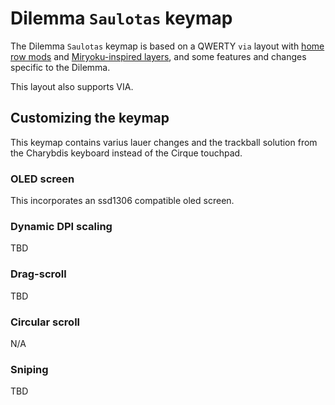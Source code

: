 # Dilemma `Saulotas` keymap

The Dilemma `Saulotas` keymap is based on a QWERTY `via` layout with [home row mods](https://precondition.github.io/home-row-mods) and [Miryoku-inspired layers](https://github.com/manna-harbour/miryoku), and some features and changes specific to the Dilemma.

This layout also supports VIA.

## Customizing the keymap
This keymap contains varius lauer changes and the trackball solution from the Charybdis keyboard instead of the Cirque touchpad.

### OLED screen
This incorporates an ssd1306 compatible oled screen.

### Dynamic DPI scaling

TBD

### Drag-scroll

TBD
### Circular scroll

N/A

### Sniping

TBD
```